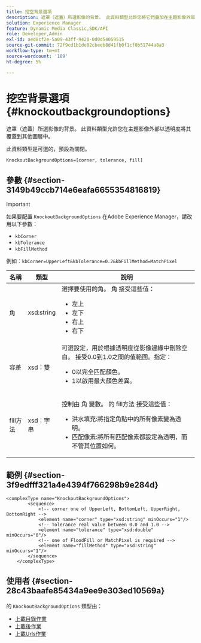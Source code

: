 ```yaml
---
title: 挖空背景選項
description: 遮罩（遮蓋）所選影像的背景。 此資料類型允許您將它們疊加在主題影像外部具有透明度的其他圖層中。 預設情況下關閉的可選參數。
solution: Experience Manager
feature: Dynamic Media Classic,SDK/API
role: Developer,Admin
exl-id: aed8cf2e-5a09-43ff-9420-0d0d54059515
source-git-commit: 72f9cd1b1de82cbeeb8d41fb0f1cf0b51744a8a3
workflow-type: tm+mt
source-wordcount: '189'
ht-degree: 5%

---
```


# 挖空背景選項{#knockoutbackgroundoptions}

遮罩（遮蓋）所選影像的背景。 此資料類型允許您在主題影像外部以透明度將其覆蓋到其他圖層中。

此資料類型是可選的，預設為關閉。

`KnockoutBackgroundOptions=[corner, tolerance, fill]`

## 參數 {#section-3149b49ccb714e6eafa6655354816819}

>[!IMPORTANT]
>
>如果要配置 `KnockoutBackgroundOptions` 在Adobe Experience Manager，請改用以下參數：
>* `kbCorner`
>* `kbTolerance`
>* `kbFillMethod`
>
>例如︰`kbCorner=UpperLeft&kbTolerance=0.2&kbFillMethod=MatchPixel`

<table id="table_68131DE0A3C84908A43C6F7777F20973"> 
 <thead> 
  <tr> 
   <th colname="col1" class="entry"> 名稱 </th> 
   <th colname="col2" class="entry"> 類型 </th> 
   <th colname="col3" class="entry"> 說明 </th> 
  </tr> 
 </thead>
 <tbody> 
  <tr> 
   <td colname="col1"> <span class="codeph"> <span class="varname"> 角</span> </span> </td> 
   <td colname="col2"> <span class="codeph"> xsd:string</span> </td> 
   <td colname="col3">選擇要使用的角。 <span class="codeph"> 角</span> 接受這些值： 
    <ul id="ul_36C2F07706764A7081010D5521BF3096">
     <li id="li_CBACE5C6AA8C48D3BEE033D3AE03AF3C"><span class="codeph"> 左上</span></li>
     <li id="li_49AC53536B4B4D2CA3DD89E2A2B2E95D"><span class="codeph"> 左下</span></li>
     <li id="li_7AD372FF4A9B48F0A16964EE9CB3EE88"><span class="codeph"> 右上</span></li>
     <li id="li_D31476DD9A8E4BDBB13A6DDA46547877"><span class="codeph"> 右下</span></li>
    </ul></td> 
  </tr> 
  <tr> 
   <td colname="col1"> <span class="codeph"> <span class="varname"> 容差</span> </span> </td> 
   <td colname="col2"> <span class="codeph"> xsd：雙</span> </td> 
   <td colname="col3">可選設定，用於根據透明度從影像邊緣中刪除空白。 接受0.0到1.0之間的值範圍。指定： 
    <ul id="ul_FE5423B857AE43FCBA7A9AEA76C754CC">
     <li id="li_01E3BD0AB8DA4C408B47CB02B269404A">0以完全匹配顏色。 </li>
     <li id="li_FCE21384265D4ECE9C0D785F1BB32C3A">1以啟用最大顏色差異。 </li>
    </ul></td> 
  </tr> 
  <tr> 
   <td colname="col1"> <span class="codeph"> <span class="varname"> fill方法</span> </span> </td> 
   <td colname="col2"> <span class="codeph"> xsd：字串</span> </td> 
   <td colname="col3"> <p>控制由 <span class="codeph"><span class="varname"> 角</span></span> 變數。 的 <span class="codeph"> fill方法</span> 接受這些值： </p> 
    <ul id="ul_D95F3B613D344BB89487ED09D83F9217"> 
     <li id="li_3D7B7CA1B9094D16A98E0BA3D962E97F"> <span class="codeph"> 洪水填充</span>:將指定角點中的所有像素變為透明。 </li> 
     <li id="li_F97343C3DA7644BCBD1748AD8F9DCE2E"> <span class="codeph"> 匹配像素</span>:將所有匹配像素都設定為透明，而不管其位置如何。 </li> 
    </ul> </td> 
  </tr> 
 </tbody> 
</table>

## 範例 {#section-3f9edfff321a4e4394f766298b9e284d}

```
<complexType name="KnockoutBackgroundOptions">
        <sequence>
            <!-- corner one of UpperLeft, BottomLeft, UpperRight, BottomRight -->
            <element name="corner" type="xsd:string" minOccurs="1"/>
            <!-- Tolerance real value between 0.0 and 1.0 -->
            <element name="tolerance" type="xsd:double" minOccurs="0"/>
            <!-- one of FloodFill or MatchPixel is required -->
            <element name="fillMethod" type="xsd:string" minOccurs="1"/>
        </sequence>
    </complexType>
```

## 使用者 {#section-28c43baafe85434a9ee9e303ed10569a}

的 `KnockoutBackgroundOptions` 類型由：

* [上載目錄作業](../../types/c-data-types/r-upload-directory-job.md#reference-e707ebf53b074c49ad983d1886e0bbb6)
* [上載後作業](../../types/c-data-types/r-upload-post-job.md#reference-bca2339b593f4637a687c33937215ef4)
* [上載Urls作業](../../types/c-data-types/r-upload-urls-job.md#reference-8e9bc895268c4321b233dbeadc990398)

